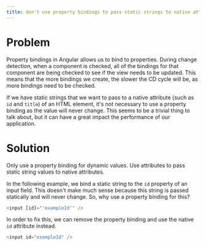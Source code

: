 ```yaml
---
title: don't use property bindings to pass static strings to native attributes
---
```


# Problem

Property bindings in Angular allows us to bind to properties. During change detection, when a component is checked, all of the bindings for that component are being checked to see if the view needs to be updated. This means that the more bindings we create, the slower the CD cycle will be, as more bindings need to be checked.

If we have static strings that we want to pass to a native attribute (such as `id` and `title`) of an HTML element, it's not necessary to use a property binding as the value will never change. This seems to be a trivial thing to talk about, but it can have a great impact the performance of our application.

# Solution

Only use a property binding for dynamic values. Use attributes to pass static string values to native attributes.

In the following example, we bind a static string to the `id` property of an input field. This doesn't make much sense because this string is passed statically and will never change. So, why use a property binding for this?

```ts
<input [id]="'exampleId'" />
```

In order to fix this, we can remove the property binding and use the native `id` attribute instead.

```ts
<input id="exampleId" />
```
